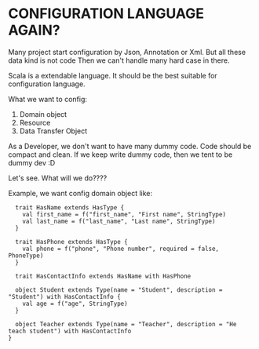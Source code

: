 # CONFIGURATION LANGUAGE AGAIN?

Many project start configuration by Json, Annotation or Xml. But all these data kind is not code
Then we can't handle many hard case in there.

Scala is a extendable language. It should be the best suitable for configuration language.

What we want to config:
1. Domain object
2. Resource
3. Data Transfer Object

As a Developer, we don't want to have many dummy code. Code should be compact and clean. If we keep 
write dummy code, then we tent to be dummy dev :D

Let's see. What will we do????

Example, we want config domain object like:
```aidl
  trait HasName extends HasType {
    val first_name = f("first_name", "First name", StringType)
    val last_name = f("last_name", "Last name", StringType)
  }

  trait HasPhone extends HasType {
    val phone = f("phone", "Phone number", required = false, PhoneType)
  }

  trait HasContactInfo extends HasName with HasPhone

  object Student extends Type(name = "Student", description = "Student") with HasContactInfo {
    val age = f("age", StringType)
  }

  object Teacher extends Type(name = "Teacher", description = "He teach student") with HasContactInfo
}

```

